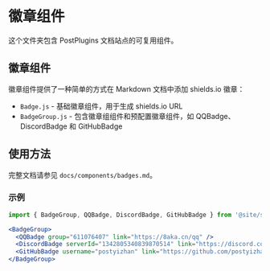 # 徽章组件

这个文件夹包含 PostPlugins 文档站点的可复用组件。

## 徽章组件

徽章组件提供了一种简单的方式在 Markdown 文档中添加 shields.io 徽章：

- `Badge.js` - 基础徽章组件，用于生成 shields.io URL
- `BadgeGroup.js` - 包含徽章组组件和预配置徽章组件，如 QQBadge、DiscordBadge 和 GitHubBadge

## 使用方法

完整文档请参见 `docs/components/badges.md`。

### 示例

```jsx
import { BadgeGroup, QQBadge, DiscordBadge, GitHubBadge } from '@site/src/components/BadgeGroup';

<BadgeGroup>
  <QQBadge group="611076407" link="https://8aka.cn/qq" />
  <DiscordBadge serverId="1342805340839870514" link="https://discord.com/invite/jN4Br8uhSS" />
  <GitHubBadge username="postyizhan" link="https://github.com/postyizhan" />
</BadgeGroup>
```
